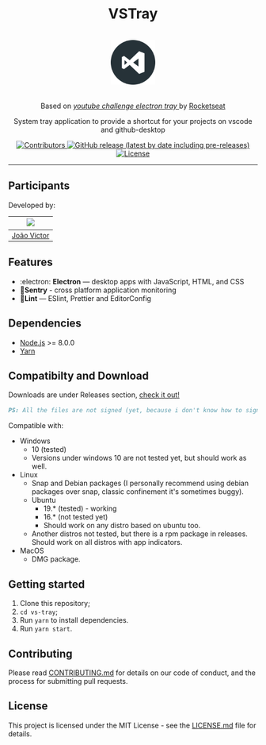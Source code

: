 <h1 align="center">VSTray</h1>
<div align="center">

<br>
  <img src="build/icon.png" alt="my-projects-tray" width="90">
<br>
<br>

Based on <i><a href="https://github.com/Rocketseat/youtube-challenge-electron-tray"> youtube challenge electron tray </a></i> by <a href="https://github.com/rocketseat"> Rocketseat</a>

</div>

<p align="center">System tray application to provide a shortcut for your projects on vscode and github-desktop</p>

<p align="center">
  <a href="https://github.com/Rocketseat/youtube-challenge-electron-tray/graphs/contributors">
    <img src="https://img.shields.io/github/contributors/thejoaov/vs-tray?color=" alt="Contributors">
  </a>
  <a href="https://github.com/thejoaov/vs-tray/releases">
    <img alt="GitHub release (latest by date including pre-releases)" src="https://img.shields.io/github/v/release/thejoaov/vs-tray?include_prereleases&label=latest">
  </a>
  <a href="https://opensource.org/licenses/MIT">
    <img src="https://img.shields.io/github/license/thejoaov/vs-tray?logo=mit" alt="License">
  </a>

</p>
<hr>

## Participants

Developed by:

| [<img src="https://avatars1.githubusercontent.com/u/45052080?s=460&v=4" width="75px">](https://github.com/thejoaov) |
| ------------------------------------------------------------------------------------------------------------------- |
| [João Victor](https://github.com/thejoaov)                                                                          |

## Features

- :electron: **Electron** — desktop apps with JavaScript, HTML, and CSS
- 🔺**Sentry** - cross platform application monitoring
- 💖**Lint** — ESlint, Prettier and EditorConfig

## Dependencies

- [Node.js](https://nodejs.org/en/) >= 8.0.0
- [Yarn](https://yarnpkg.com/pt-BR/docs/install)

## Compatibilty and Download

Downloads are under Releases section, [check it out!](https://github.com/thejoaov/vs-tray/releases)
```markdown
PS: All the files are not signed (yet, because i don't know how to sign them in every OS), so, you have to trust and install the application anyway. This is a free and open-source application, if you have any suspicion, just check the code ;)
```

Compatible with:

- Windows
  - 10 (tested)
  - Versions under windows 10 are not tested yet, but should work as well.
- Linux
  - Snap and Debian packages (I personally recommend using debian packages over snap, classic confinement it's sometimes buggy).
  - Ubuntu
    - 19.\* (tested) - working
    - 16.\* (not tested yet)
    - Should work on any distro based on ubuntu too.
  - Another distros not tested, but there is a rpm package in releases. Should work on all distros with app indicators.
- MacOS
  - DMG package.

## Getting started

1. Clone this repository;
2. `cd vs-tray`;
3. Run `yarn` to install dependencies.
4. Run `yarn start`.

## Contributing

Please read [CONTRIBUTING.md](CONTRIBUTING.md) for details on our code of conduct, and the process for submitting pull requests.

## License

This project is licensed under the MIT License - see the [LICENSE.md](LICENSE.md) file for details.
